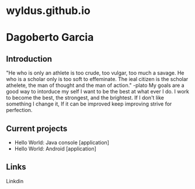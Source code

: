 # wyldus.github.io

# Dagoberto Garcia

 ## Introduction
"He who is only an athlete is too crude, too vulgar, too much a savage. He who is a scholar only is too soft to effeminate. The ieal citizen is the scholar athelete, the man of thought and the man of action."
-plato
My goals are a good way to intorduce my self I want to be the best at what ever I do. I work to become the best, the strongest, and the brightest. If I don't like something I change it, If it can be improved keep improving strive for perfection.  

 ## Current projects

* Hello World: Java console [application] 
* Hello World: Android [application] 
 
 ## Links
Linkdin 
